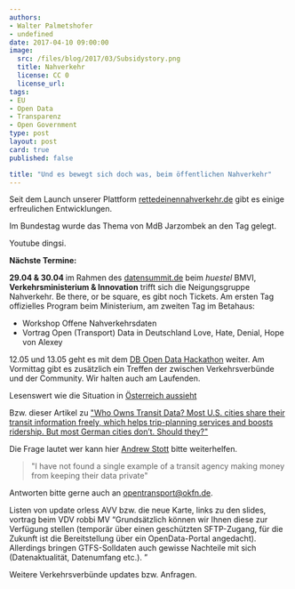 ```yaml
---
authors:
- Walter Palmetshofer
- undefined
date: 2017-04-10 09:00:00
image:
  src: /files/blog/2017/03/Subsidystory.png
  title: Nahverkehr
  license: CC 0
  license_url:
tags:
- EU
- Open Data
- Transparenz
- Open Government
type: post
layout: post
card: true
published: false

title: "Und es bewegt sich doch was, beim öffentlichen Nahverkehr"
---
```

Seit dem Launch unserer Plattform [rettedeinennahverkehr.de](https://rettedeinennahverkehr.de/) gibt es einige erfreulichen Entwicklungen.

Im Bundestag wurde das Thema von MdB Jarzombek an den Tag gelegt.

Youtube dingsi.


<b>Nächste Termine:

29.04 & 30.04 </b> im Rahmen des [datensummit.de](https://datensummit.de) beim <i>huestel</i> BMVI, <b>Verkehrsministerium & Innovation</b> trifft sich die Neigungsgruppe Nahverkehr.
Be there, or be square, es gibt noch Tickets. 
Am ersten Tag offizielles Program beim Ministerium, am zweiten Tag im Betahaus:
* Workshop Offene Nahverkehrsdaten
* Vortrag Open (Transport) Data in Deutschland Love, Hate, Denial, Hope von Alexey


12.05 und 13.05 geht es mit dem [DB Open Data Hackathon](https://www.mindboxberlin.com/index.php/db-hackathon-may-2017.html) weiter. Am Vormittag gibt es zusätzlich ein Treffen der zwischen Verkehrsverbünde und der Community. Wir halten auch am Laufenden. 


Lesenswert wie die Situation in [Österreich aussieht](http://derstandard.at/2000055668178/Warum-Google-Maps-die-Wiener-so-viel-zu-Fuss-gehen)

Bzw. dieser Artikel zu ["Who Owns Transit Data?
Most U.S. cities share their transit information freely, which helps trip-planning services and boosts ridership. But most German cities don’t. Should they?"](https://www.citylab.com/transportation/2017/04/who-owns-transit-data/522444/)

Die Frage lautet wer kann hier [Andrew Stott](https://twitter.com/DirDigEng) bitte weiterhelfen. 

>"I have not found a single example of a transit agency making money from keeping their data private"

Antworten bitte gerne auch an opentransport@okfn.de.


Listen von update
orless AVV bzw. die neue Karte, links zu den slides, vortrag beim VDV
robbi MV
“Grundsätzlich können wir Ihnen diese zur Verfügung stellen (temporär über einen geschützten SFTP-Zugang, für die Zukunft ist die Bereitstellung über ein OpenData-Portal angedacht). Allerdings bringen GTFS-Solldaten auch gewisse Nachteile mit sich (Datenaktualität, Datenumfang etc.). ”

Weitere Verkehrsverbünde updates bzw. Anfragen.

